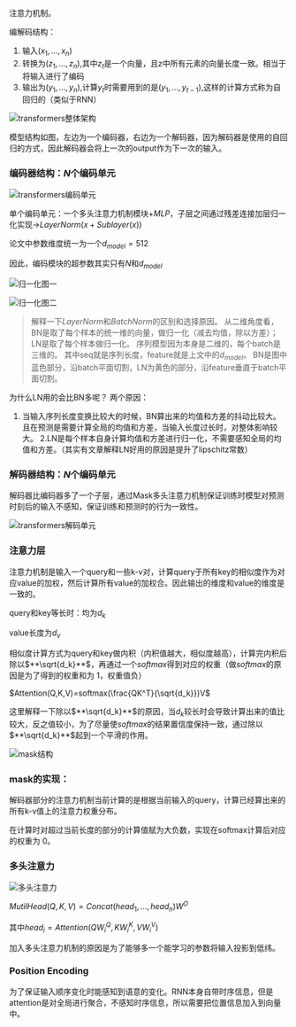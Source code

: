 注意力机制。

编解码结构：

1. 输入$(x_1, \dots, x_n)$
2. 转换为$(z_1,\dots,z_n)$,其中$z_t$是一个向量，且z中所有元素的向量长度一致。相当于将输入进行了编码
3. 输出为$(y_1,\dots,y_n)$,计算$y_t$时需要用到的是$(y_1,\dots,y_{t-1})$,这样的计算方式称为自回归的（类似于RNN）

![transformers整体架构](./pics/transformers整体架构.png)

模型结构如图，左边为一个编码器，右边为一个解码器，因为解码器是使用的自回归的方式，因此解码器会将上一次的output作为下一次的输入。

### 编码器结构：$N$个编码单元

![transformers编码单元](./pics/transformers编码单元.png)

单个编码单元：一个多头注意力机制模块+$MLP$，子层之间通过残差连接加层归一化实现→$LayerNorm(x+Sublayer(x))$

论文中参数维度统一为一个$d_{model}=512$

因此，编码模块的超参数其实只有$N$和$d_{model}$

![归一化图一](./pics/归一化图一.png)

![归一化图二](./pics/归一化图二.png)

> 解释一下$LayerNorm$和$BatchNorm$的区别和选择原因。 从二维角度看，BN是取了每个样本的统一维的向量，做归一化（减去均值，除以方差）；LN是取了每个样本做归一化。 序列模型因为本身是二维的，每个batch是三维的。 其中seq就是序列长度，feature就是上文中的$d_{model}$。 BN是图中蓝色部分，沿batch平面切割，LN为黄色的部分，沿feature垂直于batch平面切割。

为什么LN用的会比BN多呢？ 两个原因：

1. 当输入序列长度变换比较大的时候，BN算出来的均值和方差的抖动比较大。且在预测是需要计算全局的均值和方差，当输入长度过长时，对整体影响较大。 2.LN是每个样本自身计算均值和方差进行归一化，不需要感知全局的均值和方差。（其实有文章解释LN好用的原因是提升了lipschitz常数）

>

### 解码器结构：$N$个编码单元

解码器比编码器多了一个子层，通过Mask多头注意力机制保证训练时模型对预测时刻后的输入不感知，保证训练和预测时的行为一致性。

![transformers解码单元](./pics/transformers解码单元.png)

### 注意力层

注意力机制是输入一个query和一些k-v对，计算query于所有key的相似度作为对应value的加权，然后计算所有value的加权合。因此输出的维度和value的维度是一致的。

query和key等长时：均为$d_k$

value长度为$d_v$

相似度计算方式为query和key做内积（内积值越大，相似度越高），计算完内积后除以$**\sqrt{d_k}**$，再通过一个$softmax$得到对应的权重（做$softmax$的原因是为了得到的权重和为 1，权重值负）

$Attention(Q,K,V)=softmax(\frac{QK^T}{\sqrt{d_k}})V$

这里解释一下除以$**\sqrt{d_k}**$的原因，当$d_k$较长时会导致计算出来的值比较大，反之值较小，为了尽量使$softmax$的结果置信度保持一致，通过除以$**\sqrt{d_k}**$起到一个平滑的作用。

![mask结构](./pics/mask结构.png)

### mask的实现：

解码器部分的注意力机制当前计算的是根据当前输入的query，计算已经算出来的所有k-v值上的注意力权重分布。

在计算时对超过当前长度的部分的计算值赋为大负数，实现在softmax计算后对应的权重为 0。

### 多头注意力

![多头注意力](./pics/多头注意力.png)

$MutilHead(Q,K,V)=Concat(head_1,\dots,head_n)W^O$

其中$head_i=Attention(QW_i^Q,KW_i^K,VW_i^V)$

加入多头注意力机制的原因是为了能够多一个能学习的参数将输入投影到低纬。

### Position Encoding

为了保证输入顺序变化时能感知到语意的变化。RNN本身自带时序信息，但是attention是对全局进行聚合，不感知时序信息，所以需要把位置信息加入到向量中。